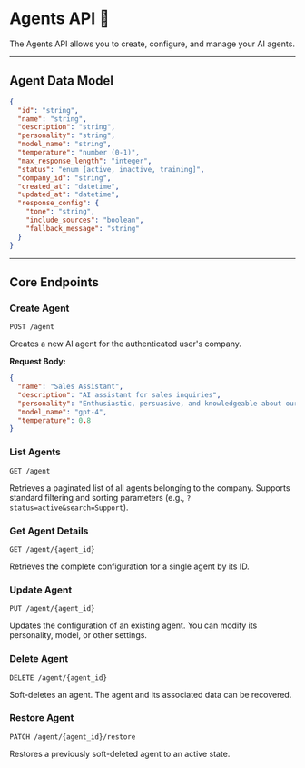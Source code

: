 # Agents API 🤖

The Agents API allows you to create, configure, and manage your AI agents.

---

## Agent Data Model

```json
{
  "id": "string",
  "name": "string",
  "description": "string",
  "personality": "string",
  "model_name": "string",
  "temperature": "number (0-1)",
  "max_response_length": "integer",
  "status": "enum [active, inactive, training]",
  "company_id": "string",
  "created_at": "datetime",
  "updated_at": "datetime",
  "response_config": {
    "tone": "string",
    "include_sources": "boolean",
    "fallback_message": "string"
  }
}
```

---

## Core Endpoints

### Create Agent

`POST /agent`

Creates a new AI agent for the authenticated user's company.

**Request Body:**
```json
{
  "name": "Sales Assistant",
  "description": "AI assistant for sales inquiries",
  "personality": "Enthusiastic, persuasive, and knowledgeable about our products.",
  "model_name": "gpt-4",
  "temperature": 0.8
}
```

### List Agents

`GET /agent`

Retrieves a paginated list of all agents belonging to the company. Supports standard filtering and sorting parameters (e.g., `?status=active&search=Support`).

### Get Agent Details

`GET /agent/{agent_id}`

Retrieves the complete configuration for a single agent by its ID.

### Update Agent

`PUT /agent/{agent_id}`

Updates the configuration of an existing agent. You can modify its personality, model, or other settings.

### Delete Agent

`DELETE /agent/{agent_id}`

Soft-deletes an agent. The agent and its associated data can be recovered.

### Restore Agent

`PATCH /agent/{agent_id}/restore`

Restores a previously soft-deleted agent to an active state.